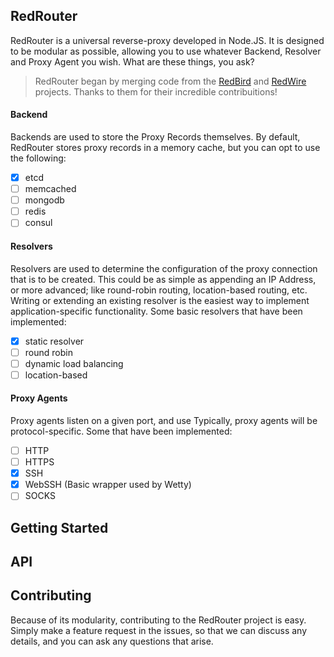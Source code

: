 ## RedRouter

RedRouter is a universal reverse-proxy developed in Node.JS.  It is designed to be modular as possible, allowing you to use whatever Backend, Resolver and Proxy Agent you wish.  What are these things, you ask?

> RedRouter began by merging code from the [RedBird](https://github.com/OptimalBits/redbird) and [RedWire](https://github.com/metocean/redwire) projects.  Thanks to them for their incredible contribuitions!

#### Backend
Backends are used to store the Proxy Records themselves.  By default, RedRouter stores proxy records in a memory cache, but you can opt to use the following:
- [X] etcd
- [ ] memcached
- [ ] mongodb
- [ ] redis
- [ ] consul

#### Resolvers
Resolvers are used to determine the configuration of the proxy connection that is to be created.  This could be as simple as appending an IP Address, or more advanced; like round-robin routing, location-based routing, etc. Writing or extending an existing resolver is the easiest way to implement application-specific functionality. Some basic resolvers that have been implemented:
- [X] static resolver
- [ ] round robin
- [ ] dynamic load balancing
- [ ] location-based

#### Proxy Agents
Proxy agents listen on a given port, and use  Typically, proxy agents will be protocol-specific. Some that have been implemented:
- [ ] HTTP
- [ ] HTTPS
- [X] SSH
- [X] WebSSH (Basic wrapper used by Wetty)
- [ ] SOCKS

## Getting Started

## API

## Contributing
Because of its modularity, contributing to the RedRouter project is easy.  Simply make a feature request in the issues, so that we can discuss any details, and you can ask any questions that arise.
